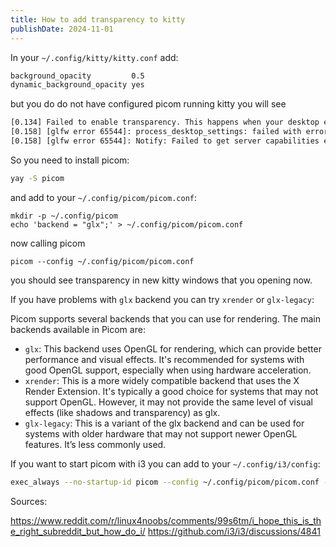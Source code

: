 ```yaml
---
title: How to add transparency to kitty
publishDate: 2024-11-01
---
```


In your `~/.config/kitty/kitty.conf` add:

```bash
background_opacity         0.5
dynamic_background_opacity yes
```

but you do do not have configured picom running kitty you will see

```bash
[0.134] Failed to enable transparency. This happens when your desktop environment does not support compositing.
[0.158] [glfw error 65544]: process_desktop_settings: failed with error: [org.freedesktop.DBus.Error.ServiceUnknown] The name is not activatable
[0.158] [glfw error 65544]: Notify: Failed to get server capabilities error: [org.freedesktop.DBus.Error.ServiceUnknown] The name is not activatable
```

So you need to install picom:

```bash
yay -S picom
```

and add to your `~/.config/picom/picom.conf`:

```
mkdir -p ~/.config/picom
echo 'backend = "glx";' > ~/.config/picom/picom.conf
```

now calling picom

```
picom --config ~/.config/picom/picom.conf
```

you should see transparency in new kitty windows that you opening now.

If you have problems with `glx` backend you can try `xrender` or `glx-legacy`:

Picom supports several backends that you can use for rendering. The main backends available in Picom are:

- `glx`: This backend uses OpenGL for rendering, which can provide better performance and visual effects. It's recommended for systems with good OpenGL support, especially when using hardware acceleration.
- `xrender`: This is a more widely compatible backend that uses the X Render Extension. It's typically a good choice for systems that may not support OpenGL. However, it may not provide the same level of visual effects (like shadows and transparency) as glx.
- `glx-legacy`: This is a variant of the glx backend and can be used for systems with older hardware that may not support newer OpenGL features. It’s less commonly used.

If you want to start picom with i3 you can add to your `~/.config/i3/config`:

```bash
exec_always --no-startup-id picom --config ~/.config/picom/picom.conf -b
```

Sources:

https://www.reddit.com/r/linux4noobs/comments/99s6tm/i_hope_this_is_the_right_subreddit_but_how_do_i/
https://github.com/i3/i3/discussions/4841

